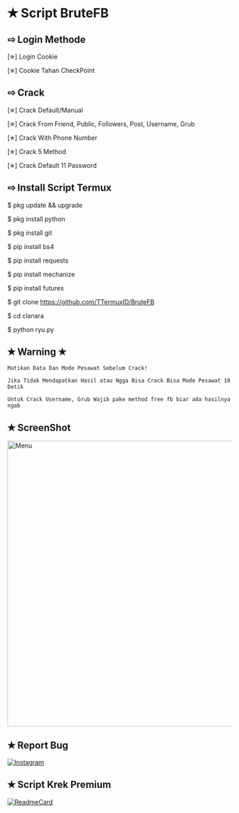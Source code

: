 # ✭ Script BruteFB

## ⇨  Login Methode

[✯] Login Cookie

[✯] Cookie Tahan CheckPoint

## ⇨  Crack
[✯] Crack Default/Manual

[✯] Crack From Friend, Public, Followers, Post, Username, Grub

[✯] Crack With Phone Number

[✯] Crack 5 Method 

[✯] Crack Default 11 Password  

## ⇨  Install Script Termux

$ pkg update && upgrade  

$ pkg install python  

$ pkg install git  

$ pip install bs4  

$ pip install requests  

$ pip install mechanize  

$ pip install futures  
 
$ git clone https://github.com/TTermuxID/BruteFB

$ cd clanara

$ python ryu.py


## ✭ Warning ✭ ##
```
Matikan Data Dan Mode Pesawat Sebelum Crack!

Jika Tidak Mendapatkan Hasil atau Ngga Bisa Crack Bisa Mode Pesawat 10 Detik

Untuk Crack Username, Grub Wajib pake method free fb biar ada hasilnya ngab
```

## ✭ ScreenShot
 <img src="https://github.com/TTermuxID/BruteFB/blob/main/IMG_20210829_061647.jpg" width="640" title="ScreenShot" alt="Menu">
</p>

## ✭ Report Bug
[![Instagram](https://img.shields.io/badge/Instagram-Report-green?style=for-the-badge&logo=Instagram)](https://www.instagram.com/udoo__.th)


## ✭ Script Krek Premium
[![ReadmeCard](https://github-readme-stats.vercel.app/api/pin/?username=scripter-ryu&repo=BMBF&theme=chartreuse-dark)](https://github.com/TTermuxID/premiumv2)

